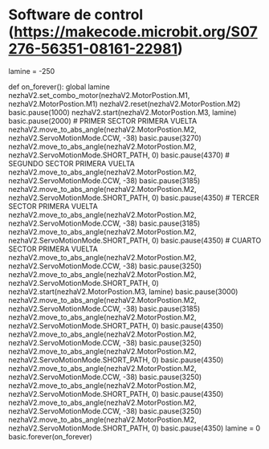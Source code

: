 Software de control 	(https://makecode.microbit.org/S07276-56351-08161-22981)
====
lamine = -250

def on_forever():
    global lamine
    nezhaV2.set_combo_motor(nezhaV2.MotorPostion.M1, nezhaV2.MotorPostion.M1)
    nezhaV2.reset(nezhaV2.MotorPostion.M2)
    basic.pause(1000)
    nezhaV2.start(nezhaV2.MotorPostion.M3, lamine)
    basic.pause(2000)
    # PRIMER SECTOR PRIMERA VUELTA
    nezhaV2.move_to_abs_angle(nezhaV2.MotorPostion.M2, nezhaV2.ServoMotionMode.CCW, -38)
    basic.pause(3270)
    nezhaV2.move_to_abs_angle(nezhaV2.MotorPostion.M2,
        nezhaV2.ServoMotionMode.SHORT_PATH,
        0)
    basic.pause(4370)
    # SEGUNDO SECTOR PRIMERA VUELTA
    nezhaV2.move_to_abs_angle(nezhaV2.MotorPostion.M2, nezhaV2.ServoMotionMode.CCW, -38)
    basic.pause(3185)
    nezhaV2.move_to_abs_angle(nezhaV2.MotorPostion.M2,
        nezhaV2.ServoMotionMode.SHORT_PATH,
        0)
    basic.pause(4350)
    # TERCER SECTOR PRIMERA VUELTA
    nezhaV2.move_to_abs_angle(nezhaV2.MotorPostion.M2, nezhaV2.ServoMotionMode.CCW, -38)
    basic.pause(3185)
    nezhaV2.move_to_abs_angle(nezhaV2.MotorPostion.M2,
        nezhaV2.ServoMotionMode.SHORT_PATH,
        0)
    basic.pause(4350)
    # CUARTO SECTOR PRIMERA VUELTA
    nezhaV2.move_to_abs_angle(nezhaV2.MotorPostion.M2, nezhaV2.ServoMotionMode.CCW, -38)
    basic.pause(3250)
    nezhaV2.move_to_abs_angle(nezhaV2.MotorPostion.M2,
        nezhaV2.ServoMotionMode.SHORT_PATH,
        0)
    nezhaV2.start(nezhaV2.MotorPostion.M3, lamine)
    basic.pause(3000)
    nezhaV2.move_to_abs_angle(nezhaV2.MotorPostion.M2, nezhaV2.ServoMotionMode.CCW, -38)
    basic.pause(3185)
    nezhaV2.move_to_abs_angle(nezhaV2.MotorPostion.M2,
        nezhaV2.ServoMotionMode.SHORT_PATH,
        0)
    basic.pause(4350)
    nezhaV2.move_to_abs_angle(nezhaV2.MotorPostion.M2, nezhaV2.ServoMotionMode.CCW, -38)
    basic.pause(3250)
    nezhaV2.move_to_abs_angle(nezhaV2.MotorPostion.M2,
        nezhaV2.ServoMotionMode.SHORT_PATH,
        0)
    basic.pause(4350)
    nezhaV2.move_to_abs_angle(nezhaV2.MotorPostion.M2, nezhaV2.ServoMotionMode.CCW, -38)
    basic.pause(3250)
    nezhaV2.move_to_abs_angle(nezhaV2.MotorPostion.M2,
        nezhaV2.ServoMotionMode.SHORT_PATH,
        0)
    basic.pause(4350)
    nezhaV2.move_to_abs_angle(nezhaV2.MotorPostion.M2, nezhaV2.ServoMotionMode.CCW, -38)
    basic.pause(3250)
    nezhaV2.move_to_abs_angle(nezhaV2.MotorPostion.M2,
        nezhaV2.ServoMotionMode.SHORT_PATH,
        0)
    basic.pause(4350)
    lamine = 0
basic.forever(on_forever)
